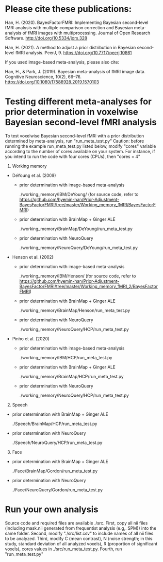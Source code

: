 # Please cite these publications:

Han, H. (2020). BayesFactorFMRI: Implementing Bayesian second-level fMRI analysis with multiple comparison correction and Bayesian meta-analysis of fMRI images with multiprocessing. Journal of Open Research Software. http://doi.org/10.5334/jors.328 </p>
Han, H. (2021). A method to adjust a prior distribution in Bayesian second-level fMRI analysis. PeerJ, 9. https://doi.org/10.7717/peerj.10861

If you used image-based meta-analysis, please also cite:</p>
Han, H., & Park, J. (2019). Bayesian meta-analysis of fMRI image data. Cognitive Neuroscience, 10(2), 66–76. https://doi.org/10.1080/17588928.2019.1570103

# Testing different meta-analyses for prior determination in voxelwise Bayesian second-level fMRI analysis

To test voxelwise Bayesian second-level fMRI with a prior distribution determined by meta-analysis, run "run_meta_test.py"
Caution: before running the example run_meta_test.py listed below, modify "cores" variable according to the number of cores available on your system. For instance, if you intend to run the code with four cores (CPUs), then "cores = 4" <p></p><p></p>

1. Working memory  </p>
- DeYoung et al. (2009) </p>
    - prior determination with image-based meta-analysis </p>
./working_memory/IBM/DeYoung/ (for source code, refer to https://github.com/hyemin-han/Prior-Adjustment-BayesFactorFMRI/tree/master/Working_memory_fMRI/BayesFactorFMRI) </p> 
    - prior determination with BrainMap + Ginger ALE </p>
./working_memory/BrainMap/DeYoung/run_meta_test.py </p>
    - prior determination with NeuroQuery </p>
./working_memory/NeuroQuery/DeYoung/run_meta_test.py </p></p>

- Henson et al. (2002)</p>
    - prior determination with image-based meta-analysis</p>
./working_memory/IBM/Henson/ (for source code, refer to https://github.com/hyemin-han/Prior-Adjustment-BayesFactorFMRI/tree/master/Working_memory_fMRI_2/BayesFactorFMRI)</p>
    - prior determination with BrainMap + Ginger ALE</p>
./working_memory/BrainMap/Henson/run_meta_test.py</p>
    - prior determination with NeuroQuery</p>
./working_memory/NeuroQuery/HCP/run_meta_test.py</p></p>

- Pinho et al. (2020)</p>
    - prior determination with image-based meta-analysis</p>
./working_memory/IBM/HCP/run_meta_test.py</p>
    - prior determination with BrainMap + Ginger ALE</p>
./working_memory/BrainMap/HCP/run_meta_test.py</p>
    - prior determination with NeuroQuery</p>
./working_memory/NeuroQuery/HCP/run_meta_test.py</p></p>

2. Speech</p>
- prior determination with BrainMap + Ginger ALE</p>
./Speech/BrainMap/HCP/run_meta_test.py</p>
- prior determination with NeuroQuery</p>
./Speech/NeuroQuery/HCP/run_meta_test.py</p></p>

3. Face</p>
- prior determination with BrainMap + Ginger ALE</p>
./Face/BrainMap/Gordon/run_meta_test.py</p>
- prior determination with NeuroQuery</p>
./Face/NeuroQuery/Gordon/run_meta_test.py</p></p>

# Run your own analysis
Source code and required files are available ./src. First, copy all nii files (including mask.nii generated from frequentist analysis (e.g,. SPM)) into the same folder. Second, modify "./src/list.csv" to include names of all nii files to be analyzed. Third, modify C (mean contrast), N (noise strength; in this study, standard deviation of all analyzed voxels), R (proportion of significant voxels), cores values in ./src/run_meta_test.py. Fourth, run "run_meta_test.py"
